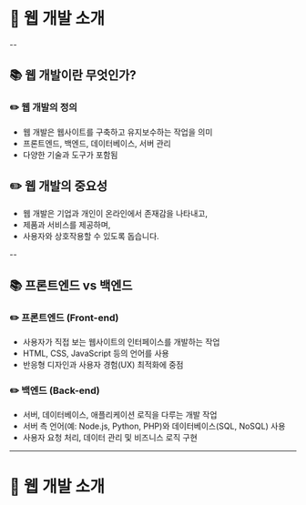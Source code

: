 # 🎉 웹 개발 소개
--
## 📚 웹 개발이란 무엇인가?
### ✏️ 웹 개발의 정의
- 웹 개발은 웹사이트를 구축하고 유지보수하는 작업을 의미
- 프론트엔드, 백엔드, 데이터베이스, 서버 관리 
- 다양한 기술과 도구가 포함됨

## ✏️ 웹 개발의 중요성
- 웹 개발은 기업과 개인이 온라인에서 존재감을 나타내고,
- 제품과 서비스를 제공하며, 
- 사용자와 상호작용할 수 있도록 돕습니다.

--
## 📚 프론트엔드 vs 백엔드
### ✏️ 프론트엔드 (Front-end)

- 사용자가 직접 보는 웹사이트의 인터페이스를 개발하는 작업
- HTML, CSS, JavaScript 등의 언어를 사용
- 반응형 디자인과 사용자 경험(UX) 최적화에 중점

### ✏️ 백엔드 (Back-end)

- 서버, 데이터베이스, 애플리케이션 로직을 다루는 개발 작업
- 서버 측 언어(예: Node.js, Python, PHP)와 데이터베이스(SQL, NoSQL) 사용
- 사용자 요청 처리, 데이터 관리 및 비즈니스 로직 구현

---
# 🎉 웹 개발 소개